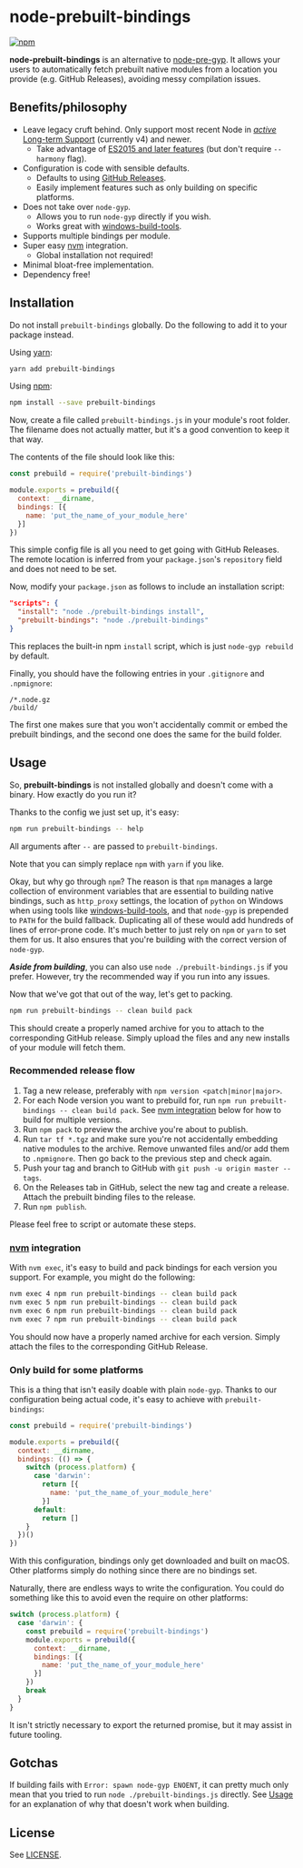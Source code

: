 # node-prebuilt-bindings

[![npm](https://img.shields.io/npm/v/prebuilt-bindings.svg)](https://www.npmjs.com/package/prebuilt-bindings)

**node-prebuilt-bindings** is an alternative to [node-pre-gyp](https://github.com/mapbox/node-pre-gyp). It allows your users to automatically fetch prebuilt native modules from a location you provide (e.g. GitHub Releases), avoiding messy compilation issues.

## Benefits/philosophy

* Leave legacy cruft behind. Only support most recent Node in [*active* Long-term Support](https://github.com/nodejs/LTS#lts-schedule) (currently v4) and newer.
    - Take advantage of [ES2015 and later features](http://node.green/) (but don't require `--harmony` flag).
* Configuration is code with sensible defaults.
    - Defaults to using [GitHub Releases](https://help.github.com/articles/about-releases/).
    - Easily implement features such as only building on specific platforms.
* Does not take over `node-gyp`.
    - Allows you to run `node-gyp` directly if you wish.
    - Works great with [windows-build-tools](https://github.com/felixrieseberg/windows-build-tools).
* Supports multiple bindings per module.
* Super easy [nvm](https://github.com/creationix/nvm) integration.
    - Global installation not required!
* Minimal bloat-free implementation.
* Dependency free!

## Installation

Do not install `prebuilt-bindings` globally. Do the following to add it to your package instead.

Using [yarn](https://yarnpkg.com/):

```sh
yarn add prebuilt-bindings
```

Using [npm](https://www.npmjs.com/):

```sh
npm install --save prebuilt-bindings
```

Now, create a file called `prebuilt-bindings.js` in your module's root folder. The filename does not actually matter, but it's a good convention to keep it that way.

The contents of the file should look like this:

```js
const prebuild = require('prebuilt-bindings')

module.exports = prebuild({
  context: __dirname,
  bindings: [{
    name: 'put_the_name_of_your_module_here'
  }]
})
```

This simple config file is all you need to get going with GitHub Releases. The remote location is inferred from your `package.json`'s `repository` field and does not need to be set.

Now, modify your `package.json` as follows to include an installation script:

```json
"scripts": {
  "install": "node ./prebuilt-bindings install",
  "prebuilt-bindings": "node ./prebuilt-bindings"
}
```

This replaces the built-in npm `install` script, which is just `node-gyp rebuild` by default.

Finally, you should have the following entries in your `.gitignore` and `.npmignore`:

```
/*.node.gz
/build/
```

The first one makes sure that you won't accidentally commit or embed the prebuilt bindings, and the second one does the same for the build folder.

## Usage

So, **prebuilt-bindings** is not installed globally and doesn't come with a binary. How exactly do you run it?

Thanks to the config we just set up, it's easy:

```sh
npm run prebuilt-bindings -- help
```

All arguments after `--` are passed to `prebuilt-bindings`.

Note that you can simply replace `npm` with `yarn` if you like.

Okay, but why go through `npm`? The reason is that `npm` manages a large collection of environment variables that are essential to building native bindings, such as `http_proxy` settings, the location of `python` on Windows when using tools like [windows-build-tools](https://github.com/felixrieseberg/windows-build-tools), and that `node-gyp` is prepended to `PATH` for the build fallback. Duplicating all of these would add hundreds of lines of error-prone code. It's much better to just rely on `npm` or `yarn` to set them for us. It also ensures that you're building with the correct version of `node-gyp`.

**_Aside from building_**, you can also use `node ./prebuilt-bindings.js` if you prefer. However, try the recommended way if you run into any issues.

Now that we've got that out of the way, let's get to packing.

```sh
npm run prebuilt-bindings -- clean build pack
```

This should create a properly named archive for you to attach to the corresponding GitHub release. Simply upload the files and any new installs of your module will fetch them.

### Recommended release flow

1. Tag a new release, preferably with `npm version <patch|minor|major>`.
2. For each Node version you want to prebuild for, run `npm run prebuilt-bindings -- clean build pack`. See [nvm integration](#nvm-integration) below for how to build for multiple versions.
3. Run `npm pack` to preview the archive you're about to publish.
4. Run `tar tf *.tgz` and make sure you're not accidentally embedding native modules to the archive. Remove unwanted files and/or add them to `.npmignore`. Then go back to the previous step and check again.
5. Push your tag and branch to GitHub with `git push -u origin master --tags`.
6. On the Releases tab in GitHub, select the new tag and create a release. Attach the prebuilt binding files to the release.
7. Run `npm publish`.

Please feel free to script or automate these steps.

### [nvm](https://github.com/creationix/nvm) integration

With `nvm exec`, it's easy to build and pack bindings for each version you support. For example, you might do the following:

```sh
nvm exec 4 npm run prebuilt-bindings -- clean build pack
nvm exec 5 npm run prebuilt-bindings -- clean build pack
nvm exec 6 npm run prebuilt-bindings -- clean build pack
nvm exec 7 npm run prebuilt-bindings -- clean build pack
```

You should now have a properly named archive for each version. Simply attach the files to the corresponding GitHub Release.

### Only build for some platforms

This is a thing that isn't easily doable with plain `node-gyp`. Thanks to our configuration being actual code, it's easy to achieve with `prebuilt-bindings`:

```js
const prebuild = require('prebuilt-bindings')

module.exports = prebuild({
  context: __dirname,
  bindings: (() => {
    switch (process.platform) {
      case 'darwin':
        return [{
          name: 'put_the_name_of_your_module_here'
        }]
      default:
        return []
    }
  })()
})
```

With this configuration, bindings only get downloaded and built on macOS. Other platforms simply do nothing since there are no bindings set.

Naturally, there are endless ways to write the configuration. You could do something like this to avoid even the require on other platforms:

```js
switch (process.platform) {
  case 'darwin': {
    const prebuild = require('prebuilt-bindings')
    module.exports = prebuild({
      context: __dirname,
      bindings: [{
        name: 'put_the_name_of_your_module_here'
      }]
    })
    break
  }
}
```

It isn't strictly necessary to export the returned promise, but it may assist in future tooling.

## Gotchas

If building fails with `Error: spawn node-gyp ENOENT`, it can pretty much only mean that you tried to run `node ./prebuilt-bindings.js` directly. See [Usage](#usage) for an explanation of why that doesn't work when building.

## License

See [LICENSE](LICENSE).

